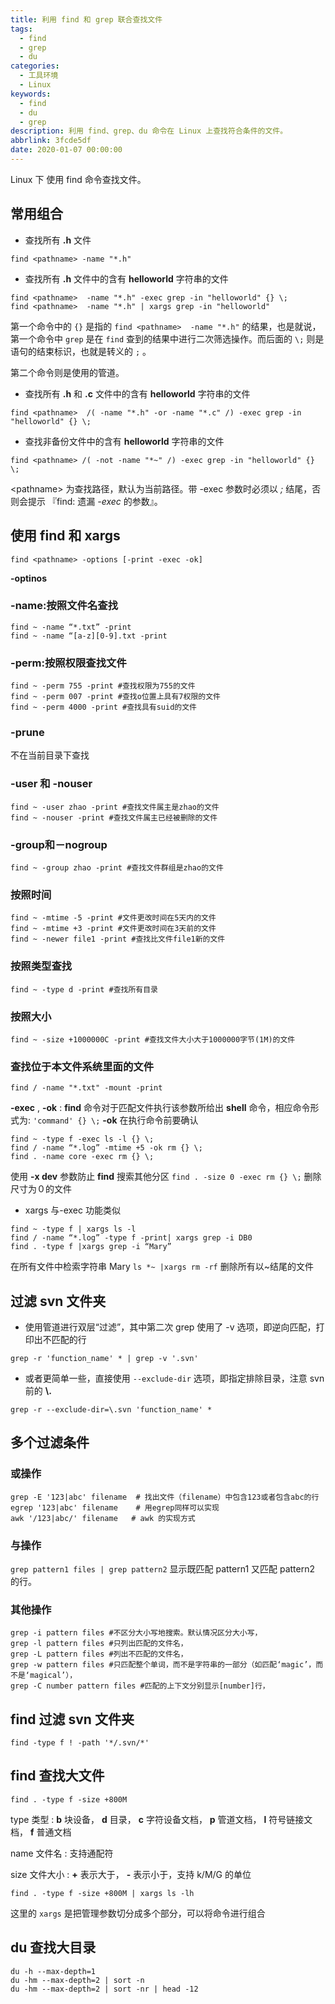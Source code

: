 ```yaml
---
title: 利用 find 和 grep 联合查找文件
tags:
  - find
  - grep
  - du
categories:
  - 工具环境
  - Linux
keywords:
  - find
  - du
  - grep
description: 利用 find、grep、du 命令在 Linux 上查找符合条件的文件。
abbrlink: 3fcde5df
date: 2020-01-07 00:00:00
---
```


Linux 下 使用 find 命令查找文件。

## 常用组合 

-  查找所有 **.h** 文件

```shell
find <pathname> -name "*.h"
```

-   查找所有 **.h** 文件中的含有 **helloworld** 字符串的文件

```shell
find <pathname>  -name "*.h" -exec grep -in "helloworld" {} \;
find <pathname>  -name "*.h" | xargs grep -in "helloworld"
```

第一个命令中的 `{}` 是指的 `find <pathname>  -name "*.h"` 的结果，也是就说，第一个命令中 `grep` 是在 `find` 查到的结果中进行二次筛选操作。而后面的 `\;` 则是语句的结束标识，也就是转义的 `;` 。

第二个命令则是使用的管道。

-   查找所有 **.h** 和 **.c** 文件中的含有 **helloworld** 字符串的文件

```shell
find <pathname>  /( -name "*.h" -or -name "*.c" /) -exec grep -in "helloworld" {} \;
```

-   查找非备份文件中的含有 **helloworld** 字符串的文件

```shell
find <pathname> /( -not -name "*~" /) -exec grep -in "helloworld" {} \;
```

<pathname\> 为查找路径，默认为当前路径。带 -exec 参数时必须以 *\;* 结尾，否则会提示 『find: 遗漏 *-exec* 的参数』。

## 使用 find 和 xargs 

`find <pathname> -options [-print -exec -ok]`

**-optinos**

### -name:按照文件名查找 

```shell
find ~ -name “*.txt” -print
find ~ -name “[a-z][0-9].txt -print
```

### -perm:按照权限查找文件 

```shell
find ~ -perm 755 -print #查找权限为755的文件
find ~ -perm 007 -print #查找o位置上具有7权限的文件
find ~ -perm 4000 -print #查找具有suid的文件
```

### -prune 

不在当前目录下查找

### -user 和 -nouser 

```shell
find ~ -user zhao -print #查找文件属主是zhao的文件
find ~ -nouser -print #查找文件属主已经被删除的文件
```

### -group和－nogroup 

```shell
find ~ -group zhao -print #查找文件群组是zhao的文件
```

### 按照时间 

```shell
find ~ -mtime -5 -print #文件更改时间在5天内的文件
find ~ -mtime +3 -print #文件更改时间在3天前的文件
find ~ -newer file1 -print #查找比文件file1新的文件
```


### 按照类型查找 

```shell
find ~ -type d -print #查找所有目录
```


### 按照大小 

```shell
find ~ -size +1000000C -print #查找文件大小大于1000000字节(1M)的文件
```


### 查找位于本文件系统里面的文件 

```shell
find / -name "*.txt" -mount -print
```

**-exec** , **-ok** : **find** 命令对于匹配文件执行该参数所给出 **shell** 命令，相应命令形式为: `'command' {} \;`
**-ok** 在执行命令前要确认

```shell
find ~ -type f -exec ls -l {} \;
find / -name “*.log” -mtime +5 -ok rm {} \;
find . -name core -exec rm {} \;
```

使用 **-x dev** 参数防止 **find** 搜索其他分区
`find . -size 0 -exec rm {} \;` 删除尺寸为０的文件

-   xargs 与-exec 功能类似

```shell
find ~ -type f | xargs ls -l
find / -name “*.log” -type f -print| xargs grep -i DB0
find . -type f |xargs grep -i “Mary”
```

在所有文件中检索字符串 Mary `ls *~ |xargs rm -rf` 删除所有以~结尾的文件

## 过滤 svn 文件夹 

-   使用管道进行双层“过滤”，其中第二次 grep 使用了 -v 选项，即逆向匹配，打印出不匹配的行

`grep -r 'function_name' * | grep -v '.svn'`

-   或者更简单一些，直接使用 `--exclude-dir` 选项，即指定排除目录，注意 svn 前的 **\\.**

```shell
grep -r --exclude-dir=\.svn 'function_name' *
```

## 多个过滤条件 

### 或操作 

```shell
grep -E '123|abc' filename  # 找出文件（filename）中包含123或者包含abc的行
egrep '123|abc' filename    # 用egrep同样可以实现
awk '/123|abc/' filename   # awk 的实现方式
```

### 与操作 

`grep pattern1 files | grep pattern2` 显示既匹配 pattern1 又匹配 pattern2 的行。

### 其他操作 

```shell
grep -i pattern files #不区分大小写地搜索。默认情况区分大小写，
grep -l pattern files #只列出匹配的文件名，
grep -L pattern files #列出不匹配的文件名，
grep -w pattern files #只匹配整个单词，而不是字符串的一部分（如匹配‘magic’，而不是‘magical’），
grep -C number pattern files #匹配的上下文分别显示[number]行，
```

## find 过滤 svn 文件夹 

`find -type f ! -path '*/.svn/*'`

## find 查找大文件 

```shell
find . -type f -size +800M
```

type 类型 : **b** 块设备， **d** 目录， **c** 字符设备文档， **p** 管道文档， **l** 符号链接文档， **f** 普通文档

name 文件名 : 支持通配符

size 文件大小 : **+** 表示大于， **-** 表示小于，支持 k/M/G 的单位

```shell
find . -type f -size +800M | xargs ls -lh
```

这里的 `xargs` 是把管理参数切分成多个部分，可以将命令进行组合

## du 查找大目录 

```shell
du -h --max-depth=1
du -hm --max-depth=2 | sort -n
du -hm --max-depth=2 | sort -nr | head -12
```
